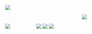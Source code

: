<p align="center">

![](https://files.catbox.moe/b5au9t.gif)
</p>

<p align="center">

 <img src="https://files.catbox.moe/8mblty.png"/>
</p>


<p align="center">

![](https://files.catbox.moe/x7jvdb.png) ‎ ‎ ‎ ‎ ‎ ‎ ‎ ‎ ‎‎ ‎ ‎ ‎  ‎ ‎ ‎ ‎ ‎ ‎ ‎ ‎ ‎ ‎ ‎ ‎ ‎ ‎ ‎ ‎ ‎ ‎ ‎ ‎ ‎ ‎ ‎  [![](https://files.catbox.moe/xfzj4u.png)](https://rentry.co/weza)  [![](https://files.catbox.moe/t82gc3.png)](https://retrospring.net/@chibana)  [![](https://files.catbox.moe/nk6di3.png)](https://mio.atabook.org)
</p>


